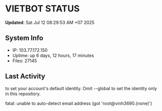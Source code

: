 # VIETBOT STATUS
**Updated**: Sat Jul 12 08:29:53 AM +07 2025

## System Info
- IP: 103.77.172.150
- Uptime: up 6 days, 12 hours, 17 minutes
- Files: 27145

## Last Activity

to set your account's default identity.
Omit --global to set the identity only in this repository.

fatal: unable to auto-detect email address (got 'root@vinh3690.(none)')
